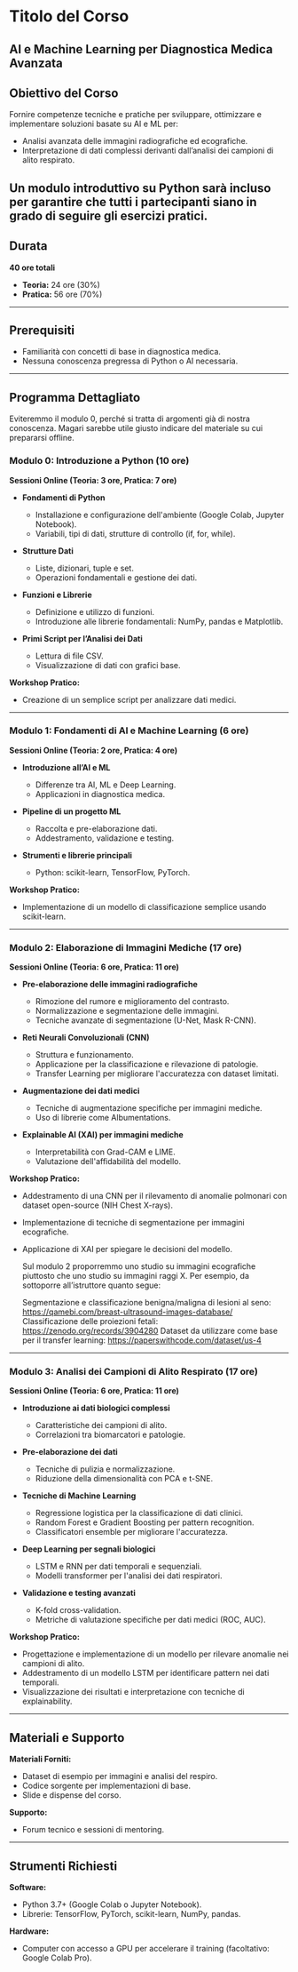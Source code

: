 # Titolo del Corso
## AI e Machine Learning per Diagnostica Medica Avanzata
## Obiettivo del Corso
Fornire competenze tecniche e pratiche per sviluppare, ottimizzare e implementare soluzioni basate su AI e ML per:
- Analisi avanzata delle immagini radiografiche ed ecografiche.
- Interpretazione di dati complessi derivanti dall’analisi dei campioni di alito respirato.

Un modulo introduttivo su Python sarà incluso per garantire che tutti i partecipanti siano in grado di seguire gli esercizi pratici.
---
## Durata
**40 ore totali**
- **Teoria:** 24 ore (30%)
- **Pratica:** 56 ore (70%)
---
## Prerequisiti
- Familiarità con concetti di base in diagnostica medica.
- Nessuna conoscenza pregressa di Python o AI necessaria.
---

## Programma Dettagliato
Eviteremmo il modulo 0, perché si tratta di argomenti già di nostra conoscenza. Magari sarebbe utile giusto indicare del materiale su cui prepararsi offline.

### Modulo 0: Introduzione a Python (10 ore)
**Sessioni Online (Teoria: 3 ore, Pratica: 7 ore)**

- **Fondamenti di Python**
  - Installazione e configurazione dell'ambiente (Google Colab, Jupyter Notebook).
  - Variabili, tipi di dati, strutture di controllo (if, for, while).

- **Strutture Dati**
  - Liste, dizionari, tuple e set.
  - Operazioni fondamentali e gestione dei dati.

- **Funzioni e Librerie**
  - Definizione e utilizzo di funzioni.
  - Introduzione alle librerie fondamentali: NumPy, pandas e Matplotlib.

- **Primi Script per l’Analisi dei Dati**
  - Lettura di file CSV.
  - Visualizzazione di dati con grafici base.

**Workshop Pratico:**
- Creazione di un semplice script per analizzare dati medici.
---

### Modulo 1: Fondamenti di AI e Machine Learning (6 ore)
**Sessioni Online (Teoria: 2 ore, Pratica: 4 ore)**

- **Introduzione all’AI e ML**
  - Differenze tra AI, ML e Deep Learning.
  - Applicazioni in diagnostica medica.

- **Pipeline di un progetto ML**
  - Raccolta e pre-elaborazione dati.
  - Addestramento, validazione e testing.

- **Strumenti e librerie principali**
  - Python: scikit-learn, TensorFlow, PyTorch.

**Workshop Pratico:**
- Implementazione di un modello di classificazione semplice usando scikit-learn.
---

### Modulo 2: Elaborazione di Immagini Mediche (17 ore)
**Sessioni Online (Teoria: 6 ore, Pratica: 11 ore)**

- **Pre-elaborazione delle immagini radiografiche**
  - Rimozione del rumore e miglioramento del contrasto.
  - Normalizzazione e segmentazione delle immagini.
  - Tecniche avanzate di segmentazione (U-Net, Mask R-CNN).

- **Reti Neurali Convoluzionali (CNN)**
  - Struttura e funzionamento.
  - Applicazione per la classificazione e rilevazione di patologie.
  - Transfer Learning per migliorare l'accuratezza con dataset limitati.

- **Augmentazione dei dati medici**
  - Tecniche di augmentazione specifiche per immagini mediche.
  - Uso di librerie come Albumentations.

- **Explainable AI (XAI) per immagini mediche**
  - Interpretabilità con Grad-CAM e LIME.
  - Valutazione dell'affidabilità del modello.

**Workshop Pratico:**
- Addestramento di una CNN per il rilevamento di anomalie polmonari con dataset open-source (NIH Chest X-rays).
- Implementazione di tecniche di segmentazione per immagini ecografiche.
- Applicazione di XAI per spiegare le decisioni del modello.

  Sul modulo 2 proporremmo uno studio su immagini ecografiche piuttosto che uno studio su immagini raggi X. Per esempio, da sottoporre all’istruttore quanto segue:

  Segmentazione e classificazione benigna/maligna di lesioni al seno: https://qamebi.com/breast-ultrasound-images-database/
  Classificazione delle proiezioni fetali: https://zenodo.org/records/3904280
  Dataset da utilizzare come base per il transfer learning: https://paperswithcode.com/dataset/us-4 

---

### Modulo 3: Analisi dei Campioni di Alito Respirato (17 ore)
**Sessioni Online (Teoria: 6 ore, Pratica: 11 ore)**

- **Introduzione ai dati biologici complessi**
  - Caratteristiche dei campioni di alito.
  - Correlazioni tra biomarcatori e patologie.

- **Pre-elaborazione dei dati**
  - Tecniche di pulizia e normalizzazione.
  - Riduzione della dimensionalità con PCA e t-SNE.

- **Tecniche di Machine Learning**
  - Regressione logistica per la classificazione di dati clinici.
  - Random Forest e Gradient Boosting per pattern recognition.
  - Classificatori ensemble per migliorare l'accuratezza.

- **Deep Learning per segnali biologici**
  - LSTM e RNN per dati temporali e sequenziali.
  - Modelli transformer per l'analisi dei dati respiratori.

- **Validazione e testing avanzati**
  - K-fold cross-validation.
  - Metriche di valutazione specifiche per dati medici (ROC, AUC).

**Workshop Pratico:**
- Progettazione e implementazione di un modello per rilevare anomalie nei campioni di alito.
- Addestramento di un modello LSTM per identificare pattern nei dati temporali.
- Visualizzazione dei risultati e interpretazione con tecniche di explainability.
---

## Materiali e Supporto
**Materiali Forniti:**

- Dataset di esempio per immagini e analisi del respiro.
- Codice sorgente per implementazioni di base.
- Slide e dispense del corso.

**Supporto:**

- Forum tecnico e sessioni di mentoring.
---

## Strumenti Richiesti

**Software:**

- Python 3.7+ (Google Colab o Jupyter Notebook).
- Librerie: TensorFlow, PyTorch, scikit-learn, NumPy, pandas.

**Hardware:**

- Computer con accesso a GPU per accelerare il training (facoltativo: Google Colab Pro).

